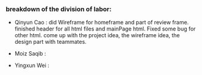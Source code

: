 ### **breakdown of the division of labor**:
- Qinyun Cao : did Wireframe for homeframe and part of review frame. finished header for all html files and mainPage html. Fixed some bug for other html. come up with the project idea, the wireframe idea, the design part with teammates.

- Moiz Saqib : 

- Yingxun Wei : 